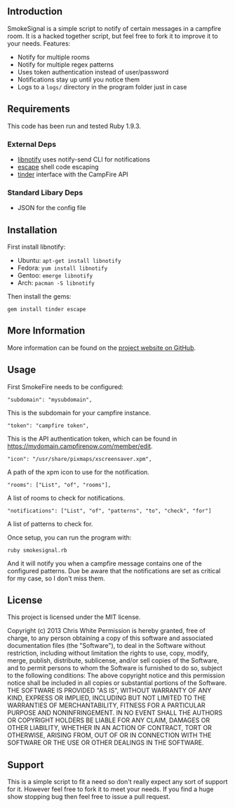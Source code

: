 ## Introduction ##

SmokeSignal is a simple script to notify of certain messages in a campfire room. It is a hacked together script, but feel free to fork it to improve it to your needs. Features:

* Notify for multiple rooms
* Notify for multiple regex patterns
* Uses token authentication instead of user/password
* Notifications stay up until you notice them
* Logs to a `logs/` directory in the program folder just in case

## Requirements ##

This code has been run and tested Ruby 1.9.3. 

### External Deps ###

* [libnotify](https://developer.gnome.org/libnotify/) uses notify-send CLI for notifications
* [escape](http://rubygems.org/gems/escape) shell code escaping
* [tinder](https://github.com/collectiveidea/tinder) interface with the CampFire API

### Standard Libary Deps ###

* JSON for the config file

## Installation ##

First install libnotify:

* Ubuntu: `apt-get install libnotify`
* Fedora: `yum install libnotify`
* Gentoo: `emerge libnotify`
* Arch: `pacman -S libnotify`

Then install the gems:

    gem install tinder escape

## More Information ##

More information can be found on the [project website on GitHub](http://github.com/cwgem/smokesignal). 

## Usage ##

First SmokeFire needs to be configured:

    "subdomain": "mysubdomain",

This is the subdomain for your campfire instance.
    
    "token": "campfire token",

This is the API authentication token, which can be found in https://mydomain.campfirenow.com/member/edit.

    "icon": "/usr/share/pixmaps/xscreensaver.xpm",

A path of the xpm icon to use for the notification.

    "rooms": ["List", "of", "rooms"],

A list of rooms to check for notifications.

    "notifications": ["List", "of", "patterns", "to", "check", "for"]

A list of patterns to check for. 

Once setup, you can run the program with:

    ruby smokesignal.rb

And it will notify you when a campfire message contains one of the configured patterns. Due be aware that the notifications are set as critical for my case, so I don't miss them. 

## License ##

This project is licensed under the MIT license.

Copyright (c) 2013 Chris White
Permission is hereby granted, free of charge, to any person obtaining a copy of this software and associated documentation files (the "Software"), to deal in the Software without restriction, including without limitation the rights to use, copy, modify, merge, publish, distribute, sublicense, and/or sell copies of the Software, and to permit persons to whom the Software is furnished to do so, subject to the following conditions:
The above copyright notice and this permission notice shall be included in all copies or substantial portions of the Software.
THE SOFTWARE IS PROVIDED "AS IS", WITHOUT WARRANTY OF ANY KIND, EXPRESS OR IMPLIED, INCLUDING BUT NOT LIMITED TO THE WARRANTIES OF MERCHANTABILITY, FITNESS FOR A PARTICULAR PURPOSE AND NONINFRINGEMENT. IN NO EVENT SHALL THE AUTHORS OR COPYRIGHT HOLDERS BE LIABLE FOR ANY CLAIM, DAMAGES OR OTHER LIABILITY, WHETHER IN AN ACTION OF CONTRACT, TORT OR OTHERWISE, ARISING FROM, OUT OF OR IN CONNECTION WITH THE SOFTWARE OR THE USE OR OTHER DEALINGS IN THE SOFTWARE.

## Support ##

This is a simple script to fit a need so don't really expect any sort of support for it. However feel free to fork it to meet your needs. If you find a huge show stopping bug then feel free to issue a pull request. 
